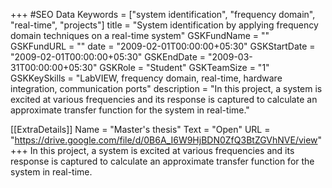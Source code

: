 +++
#SEO Data
Keywords = ["system identification", "frequency domain", "real-time", "projects"]
title = "System identification by applying frequency domain techniques on a real-time system"
GSKFundName = ""
GSKFundURL = ""
date			=	"2009-02-01T00:00:00+05:30"
GSKStartDate	=	"2009-02-01T00:00:00+05:30"
GSKEndDate		=	"2009-03-31T00:00:00+05:30"
GSKRole = "Student"
GSKTeamSize = "1"
GSKKeySkills = "LabVIEW, frequency domain, real-time, hardware integration, communication ports"
description = "In this project, a system is excited at various frequencies and its response is captured to calculate an approximate transfer function for the system in real-time."

[[ExtraDetails]]
    Name = "Master's thesis"
	Text = "Open"
    URL = "https://drive.google.com/file/d/0B6A_I6W9HjBDN0ZfQ3BtZGVhNVE/view"
+++
In this project, a system is excited at various frequencies and its response is captured to calculate an approximate transfer function for the system in real-time.